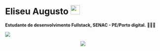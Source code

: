 # Eliseu Augusto <img src="https://github.com/TheDudeThatCode/TheDudeThatCode/blob/master/Assets/Mario_Hello_Big.gif" width="30px">

<strong>Estudante de desenvolvimento Fullstack, SENAC - PE/Porto digital.</strong> 👨🏻‍💻 

![](https://www.imagensanimadas.com/data/media/56/computador-imagem-animada-0523.gif)

  <div align="center">
  <a href="https://www.linkedin.com/feed/" alt="Linkedin">
    <img src="https://img.shields.io/badge/-Linkedin-0e76a8?style=flat-square&logo=Linkedin&logoColor=white&link=https://www.linkedin.com/feed/" /></a>

</div>
